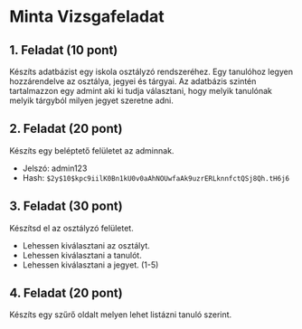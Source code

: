 # Minta Vizsgafeladat

## 1. Feladat (10 pont)
Készíts adatbázist egy iskola osztályzó rendszeréhez. Egy tanulóhoz legyen hozzárendelve az osztálya, jegyei és tárgyai.
Az adatbázis szintén tartalmazzon egy admint aki ki tudja választani, hogy melyik tanulónak melyik tárgyból milyen jegyet szeretne adni.

## 2. Feladat (20 pont)
Készíts egy beléptető felületet az adminnak.
- Jelszó: admin123
- Hash: `$2y$10$kpc9iilK0Bn1kU0v0aAhNOUwfaAk9uzrERLknnfctQSj8Qh.tH6j6`

## 3. Feladat (30 pont)
Készítsd el az osztályzó felületet.
- Lehessen kiválasztani az osztályt.
- Lehessen kiválasztani a tanulót.
- Lehessen kiválasztani a jegyet. (1-5)

## 4. Feladat (20 pont)
Készíts egy szűrő oldalt melyen lehet listázni tanuló szerint.
